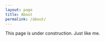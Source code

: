```yaml
---
layout: page
title: About
permalink: /about/
---
```


This page is under construction. Just like me.